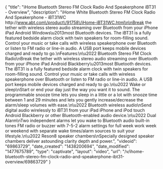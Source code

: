 {
    "title": "iHome Bluetooth Stereo FM Clock Radio And Speakerphone iBT31 - Overview",
    "description": "iHome White Bluetooth Stereo FM Clock Radio And Speakerphone - iBT31WC http:\/\/www.abt.com\/product\/91758\/iHome-iBT31WC.html\n\nBreak the tether with wireless stereo audio streaming over Bluetooth from your iPhone iPad Android Windows\u2013most Bluetooth devices. The iBT31 is a fully featured bedside alarm clock with twin speakers for room-filling sound. Control your music or take calls with wireless speakerphone over Bluetooth or listen to FM radio or line-in audio. A USB port keeps mobile devices charged and ready to go.\nFeatures:\n\u2022 Bluetooth Stereo FM Clock Radio\nBreak the tether with wireless stereo audio streaming over Bluetooth from your iPhone iPad Android Blackberry\u2013most Bluetooth devices. The iBT31 is a fully featured bedside alarm clock with twin speakers for room-filling sound. Control your music or take calls with wireless speakerphone over Bluetooth or listen to FM radio or line-in audio. A USB port keeps mobile devices charged and ready to go.\n\u2022 Wake or sleep\nStart or end your day just the way you want it to sound. The programmable snooze time lets you sleep in a little or a lot with snooze time between 1 and 29 minutes and lets you gently increase\/decrease the alarm\/sleep volumes with ease.\n\u2022 Bluetooth wireless audio\nSend digital audio wirelessly to iBT31 from your iPad iPhone and iPod touch Android Blackberry or other Bluetooth-enabled audio device.\n\u2022 Dual Alarm\nTwo independent alarms let you wake to Bluetooth audio built-in tones FM radio or buzzer with 7-5-2 alarm settings for full week work week or weekend with separate wake times\/alarm sources to suit your lifestyle.\n\u2022 Reson8 speaker chambers\nSpecially designed speaker chambers deliver astounding clarity depth and power.",
    "videoid": "69863729",
    "date_created": "1438200694",
    "date_modified": "1477675789",
    "type": "captivate",
    "layout": "video",
    "url": "\/v\/ihome-bluetooth-stereo-fm-clock-radio-and-speakerphone-ibt31-overview\/69863729"
}